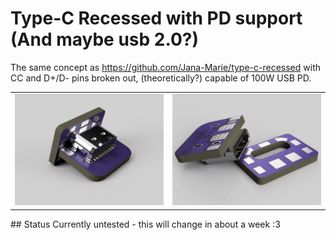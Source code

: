 # Type-C Recessed with PD support (And maybe usb 2.0?)
The same concept as https://github.com/Jana-Marie/type-c-recessed with CC and D+/D- pins broken out, (theoretically?) capable of 100W USB PD. 
<table>
  <tbody>
    <tr>
      <td>
        <img src="Images/RENDER1.png" alt="A fusion 360 render of the pcb assembled on a little test base pcb. The assembly is laying with the internal usb-c socket side facing the camera showing how it would be soldered together. "/>
      </td>
      <td>
        <img src="Images/RENDER 2.png" alt="A render of the main pcb and example base board apart, the main pcb resting upside down on the corner of the base pcb. On the underside of the main pcb you can see a thick power trace with plenty of vias."/>
      </td>
    </tr>
  </tbody>
</table>
## Status
Currently untested - this will change in about a week :3

